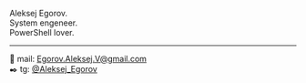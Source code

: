 Aleksej Egorov.  
System engeneer.  
PowerShell lover.

---


📧 mail: <Egorov.Aleksej.V@gmail.com>  
✒️ tg:   [@Aleksej_Egorov](https://t.me/Aleksej_Egorov)

<!---
AleksejEgorov/AleksejEgorov is a ✨ special ✨ repository because its `README.md` (this file) appears on your GitHub profile.
You can click the Preview link to take a look at your changes.
--->
